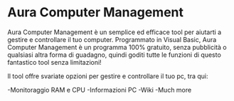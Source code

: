 # Aura Computer Management

Aura Computer Management è un semplice ed efficace tool per aiutarti a gestire e controllare il tuo computer.
Programmato in Visual Basic, Aura Computer Management è un programma 100% gratuito, senza pubblicità o qualsiasi altra forma di guadagno, quindi goditi tutte le funzioni di questo fantastico tool senza limitazioni!


Il tool offre svariate opzioni per gestire e controllare il tuo pc, tra qui:

-Monitoraggio RAM e CPU
-Informazioni PC
-Wiki
-Much more
